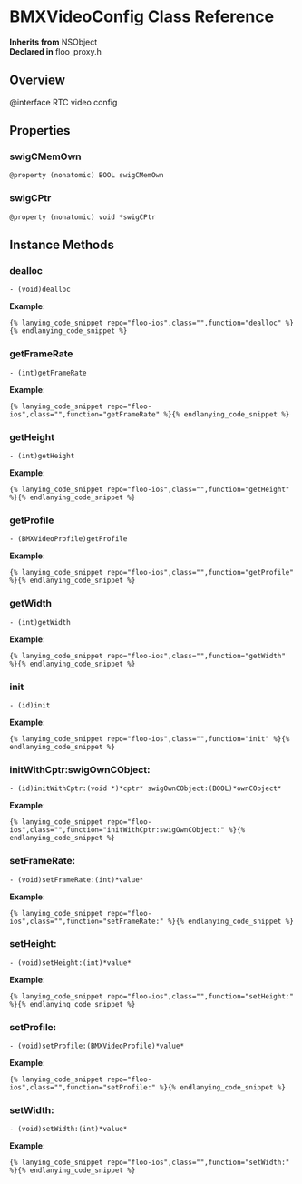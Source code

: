 # BMXVideoConfig Class Reference

  **Inherits from** NSObject  
  **Declared in** floo_proxy.h  

## Overview

@interface RTC video config

## Properties

<a name="//api/name/swigCMemOwn" title="swigCMemOwn"></a>
### swigCMemOwn

`@property (nonatomic) BOOL swigCMemOwn`

<a name="//api/name/swigCPtr" title="swigCPtr"></a>
### swigCPtr

`@property (nonatomic) void *swigCPtr`

<a title="Instance Methods" name="instance_methods"></a>
## Instance Methods

<a name="//api/name/dealloc" title="dealloc"></a>
### dealloc

`- (void)dealloc`

<a name="//api/name/getFrameRate" title="getFrameRate"></a>
**Example**:
```
{% lanying_code_snippet repo="floo-ios",class="",function="dealloc" %}{% endlanying_code_snippet %}
```
### getFrameRate

`- (int)getFrameRate`

<a name="//api/name/getHeight" title="getHeight"></a>
**Example**:
```
{% lanying_code_snippet repo="floo-ios",class="",function="getFrameRate" %}{% endlanying_code_snippet %}
```
### getHeight

`- (int)getHeight`

<a name="//api/name/getProfile" title="getProfile"></a>
**Example**:
```
{% lanying_code_snippet repo="floo-ios",class="",function="getHeight" %}{% endlanying_code_snippet %}
```
### getProfile

`- (BMXVideoProfile)getProfile`

<a name="//api/name/getWidth" title="getWidth"></a>
**Example**:
```
{% lanying_code_snippet repo="floo-ios",class="",function="getProfile" %}{% endlanying_code_snippet %}
```
### getWidth

`- (int)getWidth`

<a name="//api/name/init" title="init"></a>
**Example**:
```
{% lanying_code_snippet repo="floo-ios",class="",function="getWidth" %}{% endlanying_code_snippet %}
```
### init

`- (id)init`

<a name="//api/name/initWithCptr:swigOwnCObject:" title="initWithCptr:swigOwnCObject:"></a>
**Example**:
```
{% lanying_code_snippet repo="floo-ios",class="",function="init" %}{% endlanying_code_snippet %}
```
### initWithCptr:swigOwnCObject:

`- (id)initWithCptr:(void *)*cptr* swigOwnCObject:(BOOL)*ownCObject*`

<a name="//api/name/setFrameRate:" title="setFrameRate:"></a>
**Example**:
```
{% lanying_code_snippet repo="floo-ios",class="",function="initWithCptr:swigOwnCObject:" %}{% endlanying_code_snippet %}
```
### setFrameRate:

`- (void)setFrameRate:(int)*value*`

<a name="//api/name/setHeight:" title="setHeight:"></a>
**Example**:
```
{% lanying_code_snippet repo="floo-ios",class="",function="setFrameRate:" %}{% endlanying_code_snippet %}
```
### setHeight:

`- (void)setHeight:(int)*value*`

<a name="//api/name/setProfile:" title="setProfile:"></a>
**Example**:
```
{% lanying_code_snippet repo="floo-ios",class="",function="setHeight:" %}{% endlanying_code_snippet %}
```
### setProfile:

`- (void)setProfile:(BMXVideoProfile)*value*`

<a name="//api/name/setWidth:" title="setWidth:"></a>
**Example**:
```
{% lanying_code_snippet repo="floo-ios",class="",function="setProfile:" %}{% endlanying_code_snippet %}
```
### setWidth:

`- (void)setWidth:(int)*value*`

**Example**:
```
{% lanying_code_snippet repo="floo-ios",class="",function="setWidth:" %}{% endlanying_code_snippet %}
```
